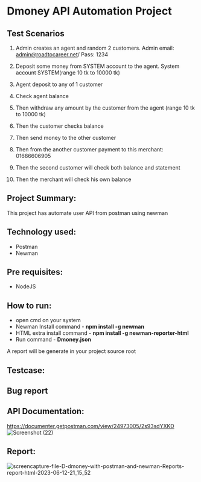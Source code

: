 # Dmoney API Automation Project
## Test Scenarios
1. Admin creates an agent and random 2 customers. Admin email: admin@roadtocareer.net/ Pass: 1234
2. Deposit some money from SYSTEM account to the agent. System account SYSTEM(range 10 tk to 10000 tk) 

3. Agent deposit to any of 1 customer

4. Check agent balance

5. Then withdraw any amount by the customer from the agent (range 10 tk to 10000 tk)

6. Then the customer checks balance

7. Then send money to the other customer

8. Then from the another customer payment to this merchant: 01686606905

9. Then the second customer will check both balance and statement

10. Then the merchant will check his own balance

## Project Summary:
This project has automate user API from postman using newman

## Technology used:
- Postman
- Newman

## Pre requisites:
- NodeJS

## How to run:
- open cmd on your system
- Newman Install command - __npm install -g newman__
- HTML extra install command - __npm install -g newman-reporter-html__
- Run command - __Dmoney.json__

A report will be generate in your project source root

## Testcase:
<link>

## Bug report
<link>

## API Documentation:
https://documenter.getpostman.com/view/24973005/2s93sdYXKD
![Screenshot (22)](https://github.com/Jahid019/Dmoney-with-postman-and-newman/assets/112567359/a5bdf04b-3c43-4f7d-9033-af73540e6802)


## Report:

![screencapture-file-D-dmoney-with-postman-and-newman-Reports-report-html-2023-06-12-21_15_52](https://github.com/Jahid019/Dmoney-with-postman-and-newman/assets/112567359/fb2c090a-d599-4445-ba5d-4026c75cd335)


